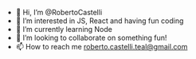 - 👋 Hi, I’m @RobertoCastelli
- 👀 I’m interested in JS, React and having fun coding
- 🌱 I’m currently learning Node
- 💞️ I’m looking to collaborate on something fun!
- 📫 How to reach me roberto.castelli.teal@gmail.com

<!---
RobertoCastelli/RobertoCastelli is a ✨ special ✨ repository because its `README.md` (this file) appears on your GitHub profile.
You can click the Preview link to take a look at your changes.
--->
